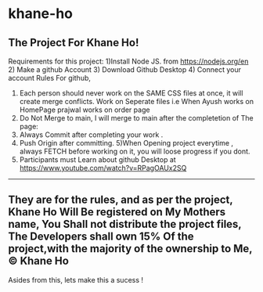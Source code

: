 # khane-ho
The Project For Khane Ho!
-----------------------------------------------------------------
Requirements for this project:
1)Install Node JS. from 
https://nodejs.org/en
2) Make a github Account
3) Download Github Desktop
4) Connect your account
Rules For github,
1) Each person should never work on the SAME CSS files at once, it will create merge conflicts. Work on Seperate files i.e When Ayush works on HomePage prajwal works on order page
2) Do Not Merge to main, I will merge to main after the completetion of The page:
3) Always Commit after completing your work .
4) Push Origin after committing.
5)When Opening project everytime , always FETCH before working on it, you will loose progress if you dont.
5) Participants must Learn about github Desktop at
https://www.youtube.com/watch?v=RPagOAUx2SQ

-------------------------------
They are for the rules, and as per the project, Khane Ho Will Be registered on My Mothers name, You Shall not distribute the project files, The Developers shall own 15% Of the project,with the majority of the ownership to Me,
© Khane Ho
-------------------------------
Asides from this, lets make this a sucess !
